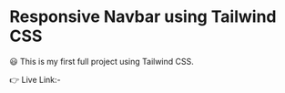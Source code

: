 # Responsive Navbar using Tailwind CSS

😃 This is my first full project using Tailwind CSS.

👉 Live Link:- []()
